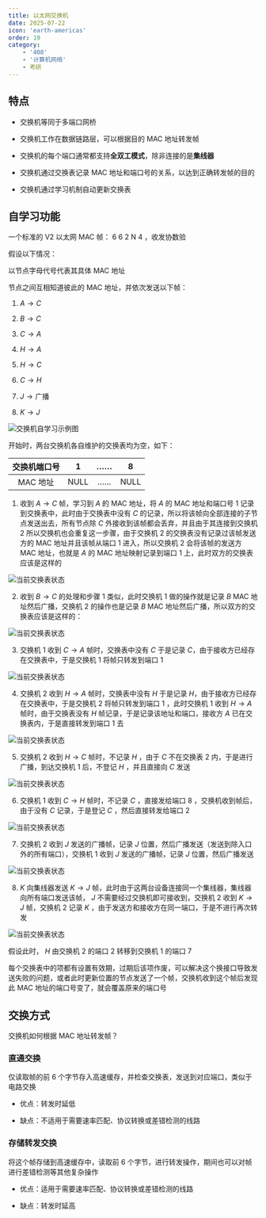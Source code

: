 ```yaml
---
title: 以太网交换机
date: 2025-07-22
icon: 'earth-americas'
order: 19
category: 
    - '408'
    - '计算机网络'
    - 考研
---
```


## 特点

- 交换机等同于多端口网桥

- 交换机工作在数据链路层，可以根据目的 MAC 地址转发帧

- 交换机的每个端口通常都支持**全双工模式**，除非连接的是**集线器**

- 交换机通过交换表记录 MAC 地址和端口号的关系，以达到正确转发帧的目的

- 交换机通过学习机制自动更新交换表

## 自学习功能

一个标准的 V2 以太网 MAC 帧： 6 6 2 N 4 ，收发协数验

假设以下情况：

以节点字母代号代表其具体 MAC 地址

节点之间互相知道彼此的 MAC 地址，并依次发送以下帧：

1. $A \rightarrow C$

2. $B \rightarrow C$

3. $C \rightarrow A$

4. $H \rightarrow A$

5. $H \rightarrow C$

6. $C \rightarrow H$

7. $J \rightarrow \text{广播}$

8. $K \rightarrow J$

![交换机自学习示例图](https://store.s1r0ko.top/svg/m/cn/19/1_ver_1.svg)

开始时，两台交换机各自维护的交换表均为空，如下：

| 交换机端口号 | 1 | …… | 8 |
| :---: | :---: | :---: | :---: |
| MAC 地址 | NULL | …… | NULL |

1. 收到 $A \rightarrow C$ 帧，学习到 $A$ 的 MAC 地址，将 $A$ 的 MAC 地址和端口号 $1$ 记录到交换表中，此时由于交换表中没有 $C$ 的记录，所以将该帧向全部连接的子节点发送出去，所有节点除 $C$ 外接收到该帧都会丢弃，并且由于其连接到交换机 2 所以交换机也会重复这一步骤，由于交换机 2 的交换表没有记录过该帧发送方的 MAC 地址并且该帧从端口 1 进入，所以交换机 2 会将该帧的发送方 MAC 地址，也就是 $A$ 的 MAC 地址映射记录到端口 1 上，此时双方的交换表应该是这样的

![当前交换表状态](https://store.s1r0ko.top/svg/m/cn/19/2_ver_1.svg)

2. 收到 $B \rightarrow C$ 的处理和步骤 1 类似，此时交换机 1 做的操作就是记录 $B$ MAC 地址然后广播，交换机 2 的操作也是记录 $B$ MAC 地址然后广播，所以双方的交换表应该是这样的：

![当前交换表状态](https://store.s1r0ko.top/svg/m/cn/19/3_ver_1.svg)

3. 交换机 1 收到 $C \rightarrow A$ 帧时，交换表中没有 $C$ 于是记录 $C$，由于接收方已经存在交换表中，于是交换机 1 将帧只转发到端口 1 

![当前交换表状态](https://store.s1r0ko.top/svg/m/cn/19/4_ver_1.svg)

4. 交换机 2 收到 $H \rightarrow A$ 帧时，交换表中没有 $H$ 于是记录 $H$，由于接收方已经存在交换表中，于是交换机 2 将帧只转发到端口 1 ，此时交换机 1 收到 $H \rightarrow A$ 帧时，由于交换表没有 $H$ 帧记录，于是记录该地址和端口，接收方 $A$ 已在交换表内，于是直接转发到端口 1 去

![当前交换表状态](https://store.s1r0ko.top/svg/m/cn/19/5_ver_1.svg)

5. 交换机 2 收到 $H \rightarrow C$ 帧时，不记录 $H$ ，由于 $C$ 不在交换表 2 内，于是进行广播，到达交换机 1 后，不登记 $H$ ，并且直接向 $C$ 发送

![当前交换表状态](https://store.s1r0ko.top/svg/m/cn/19/5_ver_1.svg)

6. 交换机 1 收到 $C \rightarrow H$ 帧时，不记录 $C$ ，直接发给端口 8 ，交换机收到帧后，由于没有 $C$ 记录，于是登记 $C$ ，然后直接转发给端口 2

![当前交换表状态](https://store.s1r0ko.top/svg/m/cn/19/6_ver_1.svg)

7. 交换机 2 收到 $J$ 发送的广播帧，记录 $J$ 位置，然后广播发送（发送到除入口外的所有端口），交换机 1 收到 $J$ 发送的广播帧，记录 $J$ 位置，然后广播发送

![当前交换表状态](https://store.s1r0ko.top/svg/m/cn/19/7_ver_2.svg)

8. $K$ 向集线器发送 $K \rightarrow J$ 帧，此时由于这两台设备连接同一个集线器，集线器向所有端口发送该帧， $J$ 不需要经过交换机即可接收到，交换机 2 收到 $K \rightarrow J$ 帧，交换机 2 记录 $K$ ，由于发送方和接收方在同一端口，于是不进行再次转发

![当前交换表状态](https://store.s1r0ko.top/svg/m/cn/19/8_ver_1.svg)

假设此时， $H$ 由交换机 2 的端口 2 转移到交换机 1 的端口 7 

每个交换表中的项都有设置有效期，过期后该项作废，可以解决这个换接口导致发送失败的问题，或者此时更新位置的节点发送了一个帧，交换机收到这个帧后发现此 MAC 地址的端口号变了，就会覆盖原来的端口号

## 交换方式

交换机如何根据 MAC 地址转发帧？

### 直通交换

仅读取帧的前 6 个字节存入高速缓存，并检查交换表，发送到对应端口，类似于电路交换

- 优点：转发时延低

- 缺点：不适用于需要速率匹配、协议转换或差错检测的线路

### 存储转发交换

将这个帧存储到高速缓存中，读取前 6 个字节，进行转发操作，期间也可以对帧进行差错检测等其他复杂操作

- 优点：适用于需要速率匹配、协议转换或差错检测的线路

- 缺点：转发时延高
